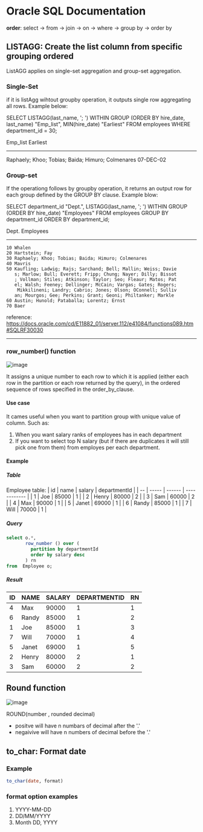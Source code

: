# Oracle SQL Documentation
**order**: select -> from -> join -> on -> where -> group by -> order by
## LISTAGG: Create the list column from specific grouping ordered
ListAGG applies on single-set aggregation and group-set aggregation.
### Single-Set
if it is listAgg wihtout groupby operation, it outputs single row aggregating all rows. Example below:

<html>
  <head>
    SELECT LISTAGG(last_name, '; ')
         WITHIN GROUP (ORDER BY hire_date, last_name) "Emp_list",
       MIN(hire_date) "Earliest"
    FROM employees
    WHERE department_id = 30;
  </head>

Emp_list                                                     Earliest
------------------------------------------------------------ ---------
Raphaely; Khoo; Tobias; Baida; Himuro; Colmenares            07-DEC-02
</html>

### Group-set
If the operationg follows by groupby operation, it returns an output row for each group defined by the GROUP BY clause. Example blow: 

<html>
  SELECT department_id "Dept.",
       LISTAGG(last_name, '; ') WITHIN GROUP (ORDER BY hire_date) "Employees"
  FROM employees
  GROUP BY department_id
  ORDER BY department_id;

Dept. Employees
------ ------------------------------------------------------------
    10 Whalen
    20 Hartstein; Fay
    30 Raphaely; Khoo; Tobias; Baida; Himuro; Colmenares
    40 Mavris
    50 Kaufling; Ladwig; Rajs; Sarchand; Bell; Mallin; Weiss; Davie
       s; Marlow; Bull; Everett; Fripp; Chung; Nayer; Dilly; Bissot
       ; Vollman; Stiles; Atkinson; Taylor; Seo; Fleaur; Matos; Pat
       el; Walsh; Feeney; Dellinger; McCain; Vargas; Gates; Rogers;
        Mikkilineni; Landry; Cabrio; Jones; Olson; OConnell; Sulliv
       an; Mourgos; Gee; Perkins; Grant; Geoni; Philtanker; Markle
    60 Austin; Hunold; Pataballa; Lorentz; Ernst
    70 Baer
</html>

reference: https://docs.oracle.com/cd/E11882_01/server.112/e41084/functions089.htm#SQLRF30030

---
### row_number() function

![image](https://github.com/ykim879/advanced_sql/assets/59812671/05690fa2-e286-49dc-88b6-0a03a65eeda2)

It assigns a unique number to each row to which it is applied (either each row in the partition or each row returned by the query), in the ordered sequence of rows specified in the order_by_clause.
#### Use case
It cames useful when you want to partition group with unique value of column. Such as:
1) When you want salary ranks of employees has in each department
2) If you want to select top N salary (but if there are duplicates it will still pick one from them) from employes per each department.
#### Example
##### Table
Employee table:
| id | name  | salary | departmentId |
| -- | ----- | ------ | ------------ |
| 1  | Joe   | 85000  | 1            |
| 2  | Henry | 80000  | 2            |
| 3  | Sam   | 60000  | 2            |
| 4  | Max   | 90000  | 1            |
| 5  | Janet | 69000  | 1            |
| 6  | Randy | 85000  | 1            |
| 7  | Will  | 70000  | 1            |
##### Query
```sql
select o.*,
       row_number () over (
         partition by departmentId
         order by salary desc
       ) rn
from  Employee o;
```
##### Result
| ID | NAME  | SALARY | DEPARTMENTID | RN |
| -- | ----- | ------ | ------------ | -- |
| 4  | Max   | 90000  | 1            | 1  |
| 6  | Randy | 85000  | 1            | 2  |
| 1  | Joe   | 85000  | 1            | 3  |
| 7  | Will  | 70000  | 1            | 4  |
| 5  | Janet | 69000  | 1            | 5  |
| 2  | Henry | 80000  | 2            | 1  |
| 3  | Sam   | 60000  | 2            | 2  |

## Round function

![image](https://github.com/ykim879/advanced_sql/assets/59812671/22fb7af0-4003-428f-b0fb-1abde824bf4d)

ROUND(number , rounded decimal)
- positve will have n numbars of decimal after the '.'
- negaivive will have n numbers of decimal before the '.'

## to_char: Format date
### Example 
```sql
to_char(date, format)
```
### format option examples
1) YYYY-MM-DD
2) DD/MM/YYYY
3) Month DD, YYYY
